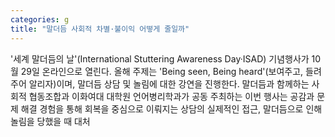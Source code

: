 ```yaml
---
categories: g
title: "말더듬 사회적 차별·불이익 어떻게 줄일까"
---
```

&#39;세계 말더듬의 날&#39;(International Stuttering Awareness Day&middot;ISAD) 기념행사가 10월 29일 온라인으로 열린다. 올해 주제는 &#39;Being seen, Being heard&#39;(보여주고, 들려주어 알리자)이며, 말더듬 상담 및 놀림에 대한 강연을 진행한다. 말더듬과 함께하는 사회적 협동조합과 이화여대 대학원 언어병리학과가 공동 주최하는 이번 행사는 공감과 문제 해결 경험을 통해 회복을 중심으로 이뤄지는 상담의 실제적인 접근, 말더듬으로 인해 놀림을 당했을 때 대처